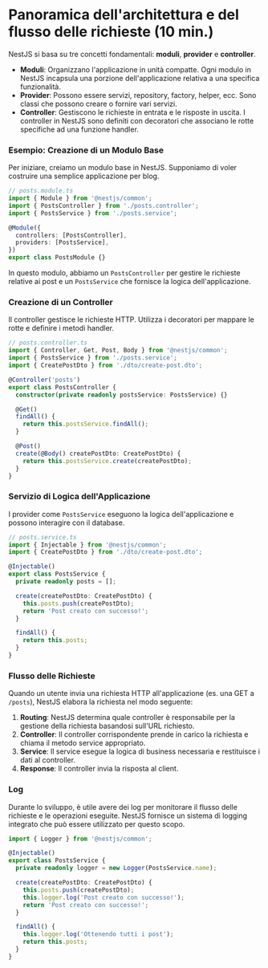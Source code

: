 # Panoramica dell'architettura e del flusso delle richieste (10 min.)

NestJS si basa su tre concetti fondamentali: **moduli**, **provider** e **controller**.

- **Moduli**: Organizzano l'applicazione in unità compatte. Ogni modulo in NestJS incapsula una porzione dell'applicazione relativa a una specifica funzionalità.
- **Provider**: Possono essere servizi, repository, factory, helper, ecc. Sono classi che possono creare o fornire vari servizi.
- **Controller**: Gestiscono le richieste in entrata e le risposte in uscita. I controller in NestJS sono definiti con decoratori che associano le rotte specifiche ad una funzione handler.

### Esempio: Creazione di un Modulo Base

Per iniziare, creiamo un modulo base in NestJS. Supponiamo di voler costruire una semplice applicazione per blog.

```typescript
// posts.module.ts
import { Module } from '@nestjs/common';
import { PostsController } from './posts.controller';
import { PostsService } from './posts.service';

@Module({
  controllers: [PostsController],
  providers: [PostsService],
})
export class PostsModule {}
```

In questo modulo, abbiamo un `PostsController` per gestire le richieste relative ai post e un `PostsService` che fornisce la logica dell'applicazione.

### Creazione di un Controller

Il controller gestisce le richieste HTTP. Utilizza i decoratori per mappare le rotte e definire i metodi handler.

```typescript
// posts.controller.ts
import { Controller, Get, Post, Body } from '@nestjs/common';
import { PostsService } from './posts.service';
import { CreatePostDto } from './dto/create-post.dto';

@Controller('posts')
export class PostsController {
  constructor(private readonly postsService: PostsService) {}

  @Get()
  findAll() {
    return this.postsService.findAll();
  }

  @Post()
  create(@Body() createPostDto: CreatePostDto) {
    return this.postsService.create(createPostDto);
  }
}
```

### Servizio di Logica dell'Applicazione

I provider come `PostsService` eseguono la logica dell'applicazione e possono interagire con il database.

```typescript
// posts.service.ts
import { Injectable } from '@nestjs/common';
import { CreatePostDto } from './dto/create-post.dto';

@Injectable()
export class PostsService {
  private readonly posts = [];

  create(createPostDto: CreatePostDto) {
    this.posts.push(createPostDto);
    return 'Post creato con successo!';
  }

  findAll() {
    return this.posts;
  }
}
```

### Flusso delle Richieste

Quando un utente invia una richiesta HTTP all'applicazione (es. una GET a `/posts`), NestJS elabora la richiesta nel modo seguente:

1. **Routing**: NestJS determina quale controller è responsabile per la gestione della richiesta basandosi sull'URL richiesto.
2. **Controller**: Il controller corrispondente prende in carico la richiesta e chiama il metodo service appropriato.
3. **Service**: Il service esegue la logica di business necessaria e restituisce i dati al controller.
4. **Response**: Il controller invia la risposta al client.

### Log

Durante lo sviluppo, è utile avere dei log per monitorare il flusso delle richieste e le operazioni eseguite. NestJS fornisce un sistema di logging integrato che può essere utilizzato per questo scopo.

```typescript
import { Logger } from '@nestjs/common';

@Injectable()
export class PostsService {
  private readonly logger = new Logger(PostsService.name);

  create(createPostDto: CreatePostDto) {
    this.posts.push(createPostDto);
    this.logger.log('Post creato con successo!');
    return 'Post creato con successo!';
  }

  findAll() {
    this.logger.log('Ottenendo tutti i post');
    return this.posts;
  }
}
```

